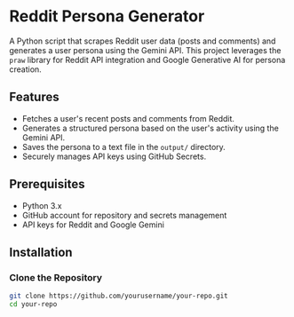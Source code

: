 # Reddit Persona Generator

A Python script that scrapes Reddit user data (posts and comments) and generates a user persona using the Gemini API. This project leverages the `praw` library for Reddit API integration and Google Generative AI for persona creation.

## Features
- Fetches a user's recent posts and comments from Reddit.
- Generates a structured persona based on the user's activity using the Gemini API.
- Saves the persona to a text file in the `output/` directory.
- Securely manages API keys using GitHub Secrets.

## Prerequisites
- Python 3.x
- GitHub account for repository and secrets management
- API keys for Reddit and Google Gemini

## Installation

### Clone the Repository
```bash
git clone https://github.com/yourusername/your-repo.git
cd your-repo